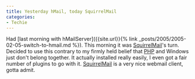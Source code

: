 ```yaml
---
title: Yesterday hMail, today SquirrelMail
categories:
- Techie
---
```


Had [last morning with hMailServer]({{site.url}}{% link _posts/2005/2005-02-05-switch-to-hmail.md %}). This morning it was [SquirrelMail](http://www.squirrelmail.org/)'s turn. Decided to use this contrary to my firmly held belief that [PHP](http://www.php.net/) and Windows just don't belong together. It actually installed really easily, I even got a fair number of plugins to go with it. [SquirrelMail](http://www.squirrelmail.org/) is a very nice webmail client, gotta admit.

